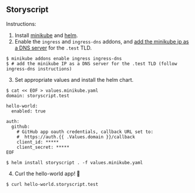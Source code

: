 ## Storyscript

Instructions:

1. Install [minikube](https://github.com/kubernetes/minikube) and [helm](https://github.com/helm/helm).
2. Enable the `ingress` and `ingress-dns` addons, and [add the minikube ip as a DNS server](https://github.com/kubernetes/minikube/tree/master/deploy/addons/ingress-dns#add-the-minikube-ip-as-a-dns-server) for the `.test` TLD.  
```
$ minikube addons enable ingress ingress-dns
$ # add the minikube IP as a DNS server for the .test TLD (follow ingress-dns instructions)
```
3. Set appropriate values and install the helm chart.
```
$ cat << EOF > values.minikube.yaml
domain: storyscript.test

hello-world:
  enabled: true

auth:
  github:
    # GitHub app oauth credentials, callback URL set to:
    #  https://auth.{{ .Values.domain }}/callback
    client_id: *****
    client_secret: *****
EOF

$ helm install storyscript . -f values.minikube.yaml
```
4. Curl the hello-world app! 🚀
```
$ curl hello-world.storyscript.test
```
